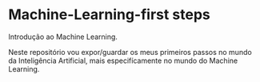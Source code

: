 # Machine-Learning-first steps
Introdução ao Machine Learning.

Neste repositório vou expor/guardar os meus primeiros passos no mundo da Inteligência Artificial, mais especifícamente no mundo do Machine Learning.
